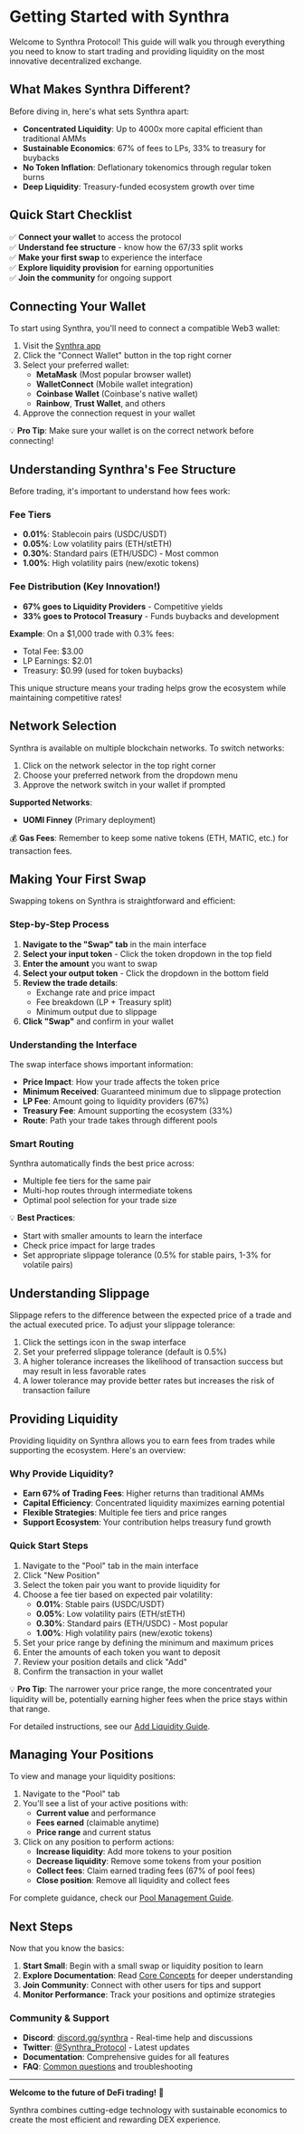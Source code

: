 # Getting Started with Synthra

Welcome to Synthra Protocol! This guide will walk you through everything you need to know to start trading and providing liquidity on the most innovative decentralized exchange.

## What Makes Synthra Different?

Before diving in, here's what sets Synthra apart:

- **Concentrated Liquidity**: Up to 4000x more capital efficient than traditional AMMs
- **Sustainable Economics**: 67% of fees to LPs, 33% to treasury for buybacks
- **No Token Inflation**: Deflationary tokenomics through regular token burns
- **Deep Liquidity**: Treasury-funded ecosystem growth over time

## Quick Start Checklist

✅ **Connect your wallet** to access the protocol  
✅ **Understand fee structure** - know how the 67/33 split works  
✅ **Make your first swap** to experience the interface  
✅ **Explore liquidity provision** for earning opportunities  
✅ **Join the community** for ongoing support  

## Connecting Your Wallet

To start using Synthra, you'll need to connect a compatible Web3 wallet:

1. Visit the [Synthra app](https://app.synthra.org)
2. Click the "Connect Wallet" button in the top right corner
3. Select your preferred wallet:
   - **MetaMask** (Most popular browser wallet)
   - **WalletConnect** (Mobile wallet integration)
   - **Coinbase Wallet** (Coinbase's native wallet)
   - **Rainbow**, **Trust Wallet**, and others
4. Approve the connection request in your wallet

💡 **Pro Tip**: Make sure your wallet is on the correct network before connecting!

## Understanding Synthra's Fee Structure

Before trading, it's important to understand how fees work:

### Fee Tiers
- **0.01%**: Stablecoin pairs (USDC/USDT)
- **0.05%**: Low volatility pairs (ETH/stETH)  
- **0.30%**: Standard pairs (ETH/USDC) - Most common
- **1.00%**: High volatility pairs (new/exotic tokens)

### Fee Distribution (Key Innovation!)
- **67% goes to Liquidity Providers** - Competitive yields
- **33% goes to Protocol Treasury** - Funds buybacks and development

**Example**: On a $1,000 trade with 0.3% fees:
- Total Fee: $3.00
- LP Earnings: $2.01
- Treasury: $0.99 (used for token buybacks)

This unique structure means your trading helps grow the ecosystem while maintaining competitive rates!

## Network Selection

Synthra is available on multiple blockchain networks. To switch networks:

1. Click on the network selector in the top right corner
2. Choose your preferred network from the dropdown menu
3. Approve the network switch in your wallet if prompted

**Supported Networks**:
- **UOMI Finney** (Primary deployment)

💰 **Gas Fees**: Remember to keep some native tokens (ETH, MATIC, etc.) for transaction fees.

## Making Your First Swap

Swapping tokens on Synthra is straightforward and efficient:

### Step-by-Step Process

1. **Navigate to the "Swap" tab** in the main interface
2. **Select your input token** - Click the token dropdown in the top field
3. **Enter the amount** you want to swap
4. **Select your output token** - Click the dropdown in the bottom field
5. **Review the trade details**:
   - Exchange rate and price impact
   - Fee breakdown (LP + Treasury split)
   - Minimum output due to slippage
6. **Click "Swap"** and confirm in your wallet

### Understanding the Interface

The swap interface shows important information:

- **Price Impact**: How your trade affects the token price
- **Minimum Received**: Guaranteed minimum due to slippage protection
- **LP Fee**: Amount going to liquidity providers (67%)
- **Treasury Fee**: Amount supporting the ecosystem (33%)
- **Route**: Path your trade takes through different pools

### Smart Routing

Synthra automatically finds the best price across:
- Multiple fee tiers for the same pair
- Multi-hop routes through intermediate tokens
- Optimal pool selection for your trade size

💡 **Best Practices**:
- Start with smaller amounts to learn the interface
- Check price impact for large trades
- Set appropriate slippage tolerance (0.5% for stable pairs, 1-3% for volatile pairs)

## Understanding Slippage

Slippage refers to the difference between the expected price of a trade and the actual executed price. To adjust your slippage tolerance:

1. Click the settings icon in the swap interface
2. Set your preferred slippage tolerance (default is 0.5%)
3. A higher tolerance increases the likelihood of transaction success but may result in less favorable rates
4. A lower tolerance may provide better rates but increases the risk of transaction failure

## Providing Liquidity

Providing liquidity on Synthra allows you to earn fees from trades while supporting the ecosystem. Here's an overview:

### Why Provide Liquidity?

- **Earn 67% of Trading Fees**: Higher returns than traditional AMMs
- **Capital Efficiency**: Concentrated liquidity maximizes earning potential  
- **Flexible Strategies**: Multiple fee tiers and price ranges
- **Support Ecosystem**: Your contribution helps treasury fund growth

### Quick Start Steps

1. Navigate to the "Pool" tab in the main interface
2. Click "New Position"
3. Select the token pair you want to provide liquidity for
4. Choose a fee tier based on expected pair volatility:
   - **0.01%**: Stable pairs (USDC/USDT)
   - **0.05%**: Low volatility pairs (ETH/stETH)
   - **0.30%**: Standard pairs (ETH/USDC) - Most popular
   - **1.00%**: High volatility pairs (new/exotic tokens)
5. Set your price range by defining the minimum and maximum prices
6. Enter the amounts of each token you want to deposit
7. Review your position details and click "Add"
8. Confirm the transaction in your wallet

💡 **Pro Tip**: The narrower your price range, the more concentrated your liquidity will be, potentially earning higher fees when the price stays within that range.

For detailed instructions, see our [Add Liquidity Guide](interface/add-liquidity.md).

## Managing Your Positions

To view and manage your liquidity positions:

1. Navigate to the "Pool" tab
2. You'll see a list of your active positions with:
   - **Current value** and performance
   - **Fees earned** (claimable anytime)
   - **Price range** and current status
3. Click on any position to perform actions:
   - **Increase liquidity**: Add more tokens to your position
   - **Decrease liquidity**: Remove some tokens from your position
   - **Collect fees**: Claim earned trading fees (67% of pool fees)
   - **Close position**: Remove all liquidity and collect fees

For complete guidance, check our [Pool Management Guide](interface/pool.md).

## Next Steps

Now that you know the basics:

1. **Start Small**: Begin with a small swap or liquidity position to learn
2. **Explore Documentation**: Read [Core Concepts](core-concepts/README.md) for deeper understanding
3. **Join Community**: Connect with other users for tips and support
4. **Monitor Performance**: Track your positions and optimize strategies

### Community & Support

- **Discord**: [discord.gg/synthra](https://discord.gg/synthra) - Real-time help and discussions
- **Twitter**: [@Synthra_Protocol](https://x.com/Synthra_Protocol) - Latest updates
- **Documentation**: Comprehensive guides for all features
- **FAQ**: [Common questions](faq.md) and troubleshooting

---

**Welcome to the future of DeFi trading!** 🚀

Synthra combines cutting-edge technology with sustainable economics to create the most efficient and rewarding DEX experience.

